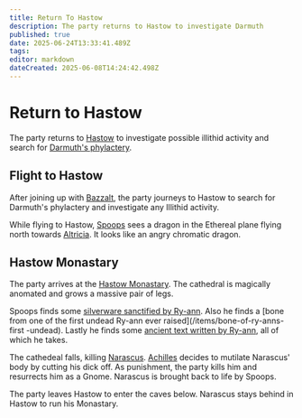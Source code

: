 ```yaml
---
title: Return To Hastow
description: The party returns to Hastow to investigate Darmuth
published: true
date: 2025-06-24T13:33:41.489Z
tags: 
editor: markdown
dateCreated: 2025-06-08T14:24:42.498Z
---
```


# Return to Hastow
The party returns to [Hastow](/locations/Mardun/Hastow) to investigate possible illithid activity and search for [Darmuth's phylactery](/items/darmuths-phylactery).


## Flight to Hastow
After joining up with [Bazzalt](/characters/Bazzalt), the party journeys to Hastow to search for Darmuth's phylactery and investigate any Illithid activity.

While flying to Hastow, [Spoops](/characters/spoops) sees a dragon in the Ethereal plane flying north towards [Altricia](/locations/Mardun/Allford). It looks like an angry chromatic dragon.


## Hastow Monastary
The party arrives at the [Hastow Monastary](/locations/Mardun/hastow-monastary). The cathedral is magically anomated and grows a massive pair of legs. 


Spoops finds some [silverware sanctified by Ry-ann](/items/silverware-sanctified-by-ry-ann). Also he finds a [bone from one of the first undead Ry-ann ever raised](/items/bone-of-ry-anns-first -undead). Lastly he finds some [ancient text written by Ry-ann](/items/ancient-text-of-ry-ann), all of which he takes.


The cathedeal falls, killing [Narascus](/characters/Narascus). [Achilles](/characters/Achilles) decides to mutilate Narascus' body by cutting his dick off. As punishment, the party kills him and resurrects him as a Gnome. Narascus is brought back to life by Spoops. 

The party leaves Hastow to enter the caves below. Narascus stays behind in Hastow to run his Monastary.